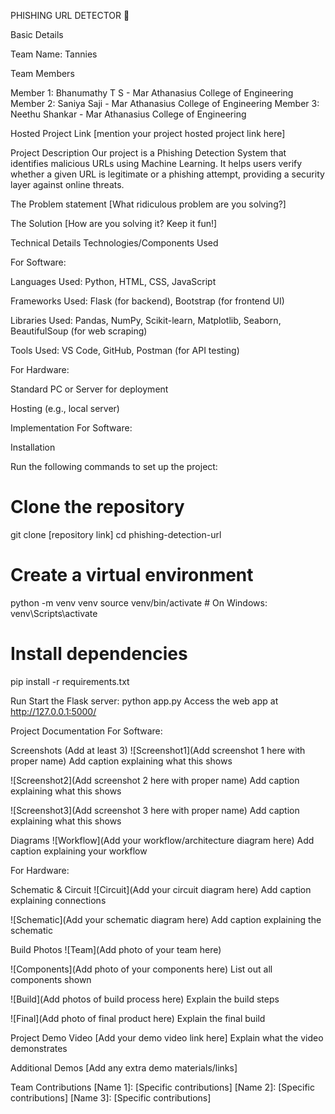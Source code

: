 
PHISHING URL DETECTOR 🎯



Basic Details

Team Name: Tannies

Team Members

Member 1: Bhanumathy T S - Mar Athanasius College of Engineering
Member 2: Saniya Saji - Mar Athanasius College of Engineering
Member 3: Neethu Shankar - Mar Athanasius College of Engineering

Hosted Project Link
[mention your project hosted project link here]

Project Description
Our project is a Phishing Detection System that identifies malicious URLs using Machine Learning. It helps users verify whether a given URL is legitimate or a phishing attempt, providing a security layer against online threats.

The Problem statement
[What ridiculous problem are you solving?]

The Solution
[How are you solving it? Keep it fun!]

Technical Details
Technologies/Components Used

For Software:

Languages Used: Python, HTML, CSS, JavaScript

Frameworks Used: Flask (for backend), Bootstrap (for frontend UI)

Libraries Used: Pandas, NumPy, Scikit-learn, Matplotlib, Seaborn, BeautifulSoup (for web scraping)

Tools Used: VS Code, GitHub, Postman (for API testing)

For Hardware:

Standard PC or Server for deployment

Hosting (e.g., local server)


Implementation
For Software:

Installation

Run the following commands to set up the project:
# Clone the repository
git clone [repository link]
cd phishing-detection-url

# Create a virtual environment
python -m venv venv
source venv/bin/activate  # On Windows: venv\Scripts\activate

# Install dependencies
pip install -r requirements.txt

Run
Start the Flask server:
python app.py
Access the web app at http://127.0.0.1:5000/

Project Documentation
For Software:

Screenshots (Add at least 3)
![Screenshot1](Add screenshot 1 here with proper name) Add caption explaining what this shows

![Screenshot2](Add screenshot 2 here with proper name) Add caption explaining what this shows

![Screenshot3](Add screenshot 3 here with proper name) Add caption explaining what this shows

Diagrams
![Workflow](Add your workflow/architecture diagram here) Add caption explaining your workflow

For Hardware:

Schematic & Circuit
![Circuit](Add your circuit diagram here) Add caption explaining connections

![Schematic](Add your schematic diagram here) Add caption explaining the schematic

Build Photos
![Team](Add photo of your team here)

![Components](Add photo of your components here) List out all components shown

![Build](Add photos of build process here) Explain the build steps

![Final](Add photo of final product here) Explain the final build

Project Demo
Video
[Add your demo video link here] Explain what the video demonstrates

Additional Demos
[Add any extra demo materials/links]

Team Contributions
[Name 1]: [Specific contributions]
[Name 2]: [Specific contributions]
[Name 3]: [Specific contributions]


